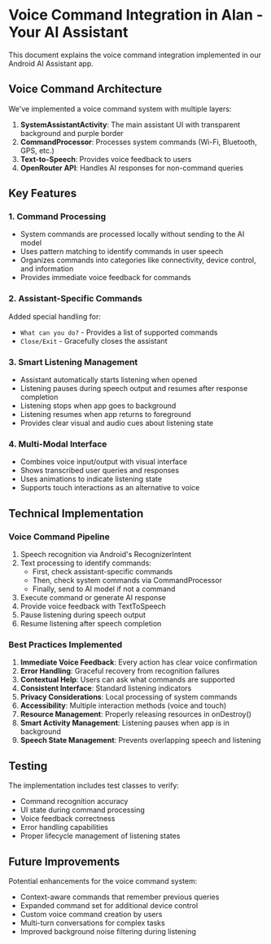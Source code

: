 # Voice Command Integration in Alan - Your AI Assistant

This document explains the voice command integration implemented in our Android AI Assistant app.

## Voice Command Architecture

We've implemented a voice command system with multiple layers:

1. **SystemAssistantActivity**: The main assistant UI with transparent background and purple border
2. **CommandProcessor**: Processes system commands (Wi-Fi, Bluetooth, GPS, etc.)
3. **Text-to-Speech**: Provides voice feedback to users
4. **OpenRouter API**: Handles AI responses for non-command queries

## Key Features

### 1. Command Processing

- System commands are processed locally without sending to the AI model
- Uses pattern matching to identify commands in user speech
- Organizes commands into categories like connectivity, device control, and information
- Provides immediate voice feedback for commands

### 2. Assistant-Specific Commands

Added special handling for:
- `What can you do?` - Provides a list of supported commands
- `Close/Exit` - Gracefully closes the assistant

### 3. Smart Listening Management

- Assistant automatically starts listening when opened
- Listening pauses during speech output and resumes after response completion
- Listening stops when app goes to background
- Listening resumes when app returns to foreground
- Provides clear visual and audio cues about listening state

### 4. Multi-Modal Interface

- Combines voice input/output with visual interface
- Shows transcribed user queries and responses
- Uses animations to indicate listening state
- Supports touch interactions as an alternative to voice

## Technical Implementation

### Voice Command Pipeline

1. Speech recognition via Android's RecognizerIntent
2. Text processing to identify commands:
   - First, check assistant-specific commands
   - Then, check system commands via CommandProcessor
   - Finally, send to AI model if not a command
3. Execute command or generate AI response
4. Provide voice feedback with TextToSpeech
5. Pause listening during speech output
6. Resume listening after speech completion

### Best Practices Implemented

1. **Immediate Voice Feedback**: Every action has clear voice confirmation
2. **Error Handling**: Graceful recovery from recognition failures
3. **Contextual Help**: Users can ask what commands are supported
4. **Consistent Interface**: Standard listening indicators
5. **Privacy Considerations**: Local processing of system commands
6. **Accessibility**: Multiple interaction methods (voice and touch)
7. **Resource Management**: Properly releasing resources in onDestroy()
8. **Smart Activity Management**: Listening pauses when app is in background
9. **Speech State Management**: Prevents overlapping speech and listening

## Testing

The implementation includes test classes to verify:
- Command recognition accuracy
- UI state during command processing
- Voice feedback correctness
- Error handling capabilities
- Proper lifecycle management of listening states

## Future Improvements

Potential enhancements for the voice command system:
- Context-aware commands that remember previous queries
- Expanded command set for additional device control
- Custom voice command creation by users
- Multi-turn conversations for complex tasks
- Improved background noise filtering during listening 